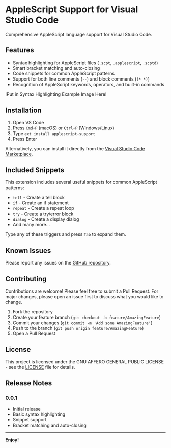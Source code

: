 # AppleScript Support for Visual Studio Code
Comprehensive AppleScript language support for Visual Studio Code.

## Features

- Syntax highlighting for AppleScript files (`.scpt`, `.applescript`, `.scptd`)
- Smart bracket matching and auto-closing
- Code snippets for common AppleScript patterns
- Support for both line comments (`--`) and block comments (`(* *)`)
- Recognition of AppleScript keywords, operators, and built-in commands

!Put in Syntax Highlighting Example Image Here!

## Installation

1. Open VS Code
2. Press `Cmd+P` (macOS) or `Ctrl+P` (Windows/Linux)
3. Type `ext install applescript-support`
4. Press Enter

Alternatively, you can install it directly from the [Visual Studio Code Marketplace](https://marketplace.visualstudio.com/items?itemName=your-publisher-name.applescript-support).

## Included Snippets

This extension includes several useful snippets for common AppleScript patterns:

- `tell` - Create a tell block
- `if` - Create an if statement
- `repeat` - Create a repeat loop
- `try` - Create a try/error block
- `dialog` - Create a display dialog
- And many more...

Type any of these triggers and press `Tab` to expand them.

## Known Issues

Please report any issues on the [GitHub repository](https://github.com/KevinOBytes/vscode-applescript/issues).

## Contributing

Contributions are welcome! Please feel free to submit a Pull Request. For major changes, please open an issue first to discuss what you would like to change.

1. Fork the repository
2. Create your feature branch (`git checkout -b feature/AmazingFeature`)
3. Commit your changes (`git commit -m 'Add some AmazingFeature'`)
4. Push to the branch (`git push origin feature/AmazingFeature`)
5. Open a Pull Request

## License

This project is licensed under the GNU AFFERO GENERAL PUBLIC LICENSE - see the [LICENSE](LICENSE) file for details.

## Release Notes

### 0.0.1
- Initial release
- Basic syntax highlighting
- Snippet support
- Bracket matching and auto-closing

---

**Enjoy!**
